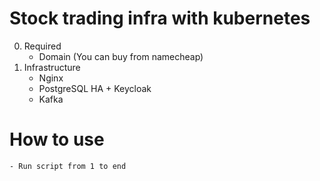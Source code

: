 # Stock trading infra with kubernetes
0. Required
    - Domain (You can buy from namecheap)
1. Infrastructure
    - Nginx
    - PostgreSQL HA + Keycloak
    - Kafka


# How to use
    - Run script from 1 to end
